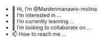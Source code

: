 - 👋 Hi, I’m @Mardenmanawis-molina
- 👀 I’m interested in ...
- 🌱 I’m currently learning ...
- 💞️ I’m looking to collaborate on ...
- 📫 How to reach me ...

<!---
Mardenmanawis-molina/Mardenmanawis-molina is a ✨ special ✨ repository because its `README.md` (this file) appears on your GitHub profile.
You can click the Preview link to take a look at your changes.
--->
